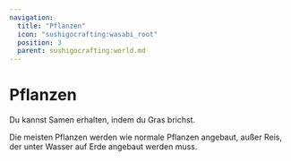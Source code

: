 ```yaml
---
navigation:
  title: "Pflanzen"
  icon: "sushigocrafting:wasabi_root"
  position: 3
  parent: sushigocrafting:world.md
---
```


# Pflanzen

Du kannst Samen erhalten, indem du Gras brichst. 

Die meisten Pflanzen werden wie normale Pflanzen angebaut, außer Reis, der unter Wasser auf Erde angebaut werden muss.

